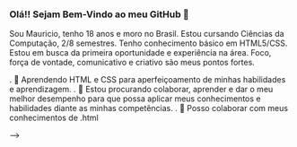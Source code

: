 ### Olá!! Sejam Bem-Vindo ao meu GitHub 👋

Sou Mauricio, tenho 18 anos  e moro no  Brasil.  Estou cursando Ciências da Computação, 2/8 semestres. Tenho conhecimento básico em HTML5/CSS. Estou em busca da primeira oportunidade e experiência na área. Foco, força de vontade, comunicativo e criativo são meus pontos fortes.

  . 🌱  Aprendendo HTML e CSS para aperfeiçoamento de minhas habilidades e aprendizagem.
  . 💞️ Estou procurando colaborar, aprender e dar o meu melhor desempenho para que possa aplicar meus conhecimentos e habilidades diante as minhas competências.
  . 👀 Posso colaborar com meus conhecimentos de .html
  

-->
